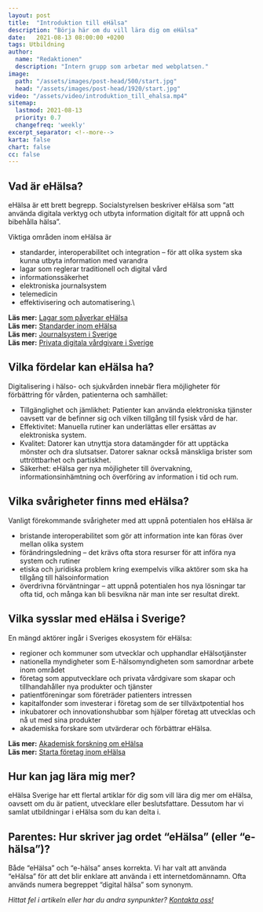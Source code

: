 ```yaml
---
layout: post
title:  "Introduktion till eHälsa"
description: "Börja här om du vill lära dig om eHälsa"
date:   2021-08-13 08:00:00 +0200
tags: Utbildning
author:
  name: "Redaktionen"
  description: "Intern grupp som arbetar med webplatsen."
image:
  path: "/assets/images/post-head/500/start.jpg"
  head: "/assets/images/post-head/1920/start.jpg"
video: "/assets/video/introduktion_till_ehalsa.mp4"
sitemap:
  lastmod: 2021-08-13
  priority: 0.7
  changefreq: 'weekly'
excerpt_separator: <!--more-->
karta: false
chart: false
cc: false
---
```


## Vad är eHälsa?
eHälsa är ett brett begrepp. Socialstyrelsen beskriver eHälsa som “att använda digitala verktyg och utbyta information digitalt för att uppnå och bibehålla hälsa”. 

Viktiga områden inom eHälsa är

* standarder, interoperabilitet och integration – för att olika system ska kunna utbyta information med varandra
* lagar som reglerar traditionell och digital vård
* informationssäkerhet
* elektroniska journalsystem
* telemedicin
* effektivisering och automatisering.\
<!--more-->

**Läs mer:** [Lagar som påverkar eHälsa](/2021/07/29/lagar.html)\
**Läs mer:** [Standarder inom eHälsa](/2021/07/31/standarder.html)\
**Läs mer:** [Journalsystem i Sverige](/2021/07/30/journalsystem.html)\
**Läs mer:** [Privata digitala vårdgivare i Sverige](/2021/07/30/digital-vardgivare.html)

## Vilka fördelar kan eHälsa ha?
Digitalisering i hälso- och sjukvården innebär flera möjligheter för förbättring för vården, patienterna och samhället:

* Tillgänglighet och jämlikhet: Patienter kan använda elektroniska tjänster oavsett var de befinner sig och vilken tillgång till fysisk vård de har.
* Effektivitet: Manuella rutiner kan underlättas eller ersättas av elektroniska system.
* Kvalitet: Datorer kan utnyttja stora datamängder för att upptäcka mönster och dra slutsatser. Datorer saknar också mänskliga brister som uttröttbarhet och partiskhet.
* Säkerhet: eHälsa ger nya möjligheter till övervakning, informationsinhämtning och överföring av information i tid och rum.

## Vilka svårigheter finns med eHälsa?
Vanligt förekommande svårigheter med att uppnå potentialen hos eHälsa är

* bristande interoperabilitet som gör att information inte kan föras över mellan olika system
* förändringsledning – det krävs ofta stora resurser för att införa nya system och rutiner
* etiska och juridiska problem kring exempelvis vilka aktörer som ska ha tillgång till hälsoinformation
* överdrivna förväntningar – att uppnå potentialen hos nya lösningar tar ofta tid, och många kan bli besvikna när man inte ser resultat direkt.

## Vilka sysslar med eHälsa i Sverige?
En mängd aktörer ingår i Sveriges ekosystem för eHälsa:

* regioner och kommuner som utvecklar och upphandlar eHälsotjänster
* nationella myndigheter som E-hälsomyndigheten som samordnar arbete inom området
* företag som apputvecklare och privata vårdgivare som skapar och tillhandahåller nya produkter och tjänster
* patientföreningar som företräder patienters intressen
* kapitalfonder som investerar i företag som de ser tillväxtpotential hos
* inkubatorer och innovationshubbar som hjälper företag att utvecklas och nå ut med sina produkter
* akademiska forskare som utvärderar och förbättrar eHälsa.

**Läs mer:** [Akademisk forskning om eHälsa](/2021/07/29/akademiskforskning.html)\
**Läs mer:** [Starta företag inom eHälsa](/2021/07/31/starta-foretag.html)

## Hur kan jag lära mig mer?
eHälsa Sverige har ett flertal artiklar för dig som vill lära dig mer om eHälsa, oavsett om du är patient, utvecklare eller beslutsfattare. Dessutom har vi samlat utbildningar i eHälsa som du kan delta i.
## Parentes: Hur skriver jag ordet “eHälsa” (eller “e-hälsa”)?
Både “eHälsa” och “e-hälsa” anses korrekta. Vi har valt att använda “eHälsa” för att det blir enklare att använda i ett internetdomännamn. Ofta används numera begreppet “digital hälsa” som synonym.

*Hittat fel i artikeln eller har du andra synpunkter? [Kontakta oss!](/index.html#form-message)*

